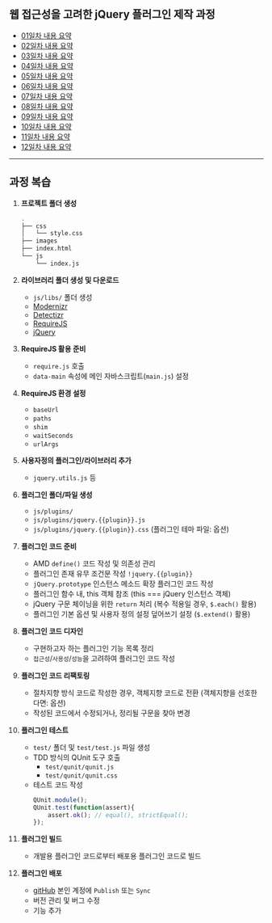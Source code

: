 ## 웹 접근성을 고려한 jQuery 플러그인 제작 과정

- [01일차 내용 요약](DOC/DAY01.md)
- [02일차 내용 요약](DOC/DAY02.md)
- [03일차 내용 요약](DOC/DAY03.md)
- [04일차 내용 요약](DOC/DAY04.md)
- [05일차 내용 요약](DOC/DAY05.md)
- [06일차 내용 요약](DOC/DAY06.md)
- [07일차 내용 요약](DOC/DAY07.md)
- [08일차 내용 요약](DOC/DAY08.md)
- [09일차 내용 요약](DOC/DAY09.md)
- [10일차 내용 요약](DOC/DAY10.md)
- [11일차 내용 요약](DOC/DAY11.md)
- [12일차 내용 요약](DOC/DAY12.md)

---

## 과정 복습
1. **프로젝트 폴더 생성**
	```sh
	.
	├── css
	│   └── style.css
	├── images
	├── index.html
	└── js
	    └── index.js
	```

2. **라이브러리 폴더 생성 및 다운로드**
	- `js/libs/` 폴더 생성
	- [Modernizr](http://modernizr.com/)
	- [Detectizr](https://github.com/barisaydinoglu/Detectizr/)
	- [RequireJS](http://requirejs.org/)
	- [jQuery](https://jquery.com/)

3. **RequireJS 활용 준비**
	- `require.js` 호출
	- `data-main` 속성에 메인 자바스크립트(`main.js`) 설정

4. **RequireJS 환경 설정**
	- `baseUrl`
	- `paths`
	- `shim`
	- `waitSeconds`
	- `urlArgs`

5. **사용자정의 플러그인/라이브러리 추가**
	- `jquery.utils.js` 등

6. **플러그인 폴더/파일 생성**
	- `js/plugins/`
	- `js/plugins/jquery.{{plugin}}.js`
	- `js/plugins/jquery.{{plugin}}.css` (플러그인 테마 파일: 옵션)

7. **플러그인 코드 준비**
	- AMD `define()` 코드 작성 및 의존성 관리
	- 플러그인 존재 유무 조건문 작성 `!jquery.{{plugin}}`
	- `jQuery.prototype` 인스턴스 메소드 확장 플러그인 코드 작성
	- 플러그인 함수 내, this 객체 참조 (this === jQuery 인스턴스 객체)
	- jQuery 구문 체이닝을 위한 `return` 처리 (복수 적용일 경우, `$.each()` 활용)
	- 플러그인 기본 옵션 및 사용자 정의 설정 덮어쓰기 설정 (`$.extend()` 활용)

8. **플러그인 코드 디자인**
	- 구현하고자 하는 플러그인 기능 목록 정리
	- `접근성`/`사용성`/`성능`을 고려하여 플러그인 코드 작성

9. **플러그인 코드 리팩토링**
	- 절차지향 방식 코드로 작성한 경우, 객체지향 코드로 전환 (객체지향을 선호한다면: 옵션)
	- 작성된 코드에서 수정되거나, 정리될 구문을 찾아 변경

10. **플러그인 테스트**
	- `test/` 폴더 및 `test/test.js` 파일 생성
	- TDD 방식의 QUnit 도구 호출
		- `test/qunit/qunit.js`
		- `test/qunit/qunit.css`
	- 테스트 코드 작성
		```js
		QUnit.module();
		QUnit.test(function(assert){
			assert.ok(); // equal(), strictEqual();
		});
		```

11. **플러그인 빌드**
	- 개발용 플러그인 코드로부터 배포용 플러그인 코드로 빌드

12. **플러그인 배포**
	- [gitHub](http://github.com/) 본인 계정에 `Publish` 또는 `Sync`
	- 버전 관리 및 버그 수정
	- 기능 추가